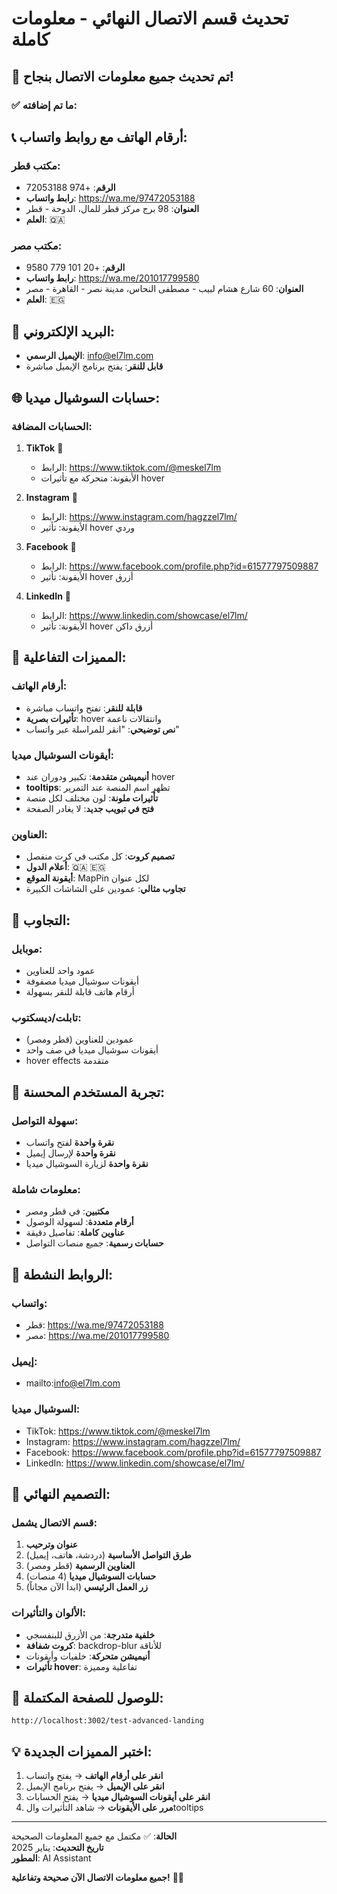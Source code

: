 # تحديث قسم الاتصال النهائي - معلومات كاملة

## 🎉 **تم تحديث جميع معلومات الاتصال بنجاح!**

### ✅ **ما تم إضافته:**

## 📞 **أرقام الهاتف مع روابط واتساب:**

### **مكتب قطر:**
- **الرقم**: +974 72053188
- **رابط واتساب**: https://wa.me/97472053188
- **العنوان**: 98 برج مركز قطر للمال، الدوحة - قطر
- **العلم**: 🇶🇦

### **مكتب مصر:**
- **الرقم**: +20 101 779 9580  
- **رابط واتساب**: https://wa.me/201017799580
- **العنوان**: 60 شارع هشام لبيب - مصطفى النحاس، مدينة نصر - القاهرة - مصر
- **العلم**: 🇪🇬

## 📧 **البريد الإلكتروني:**
- **الإيميل الرسمي**: info@el7lm.com
- **قابل للنقر**: يفتح برنامج الإيميل مباشرة

## 🌐 **حسابات السوشيال ميديا:**

### **الحسابات المضافة:**
1. **TikTok** 🎵
   - الرابط: https://www.tiktok.com/@meskel7lm
   - الأيقونة: متحركة مع تأثيرات hover

2. **Instagram** 📸
   - الرابط: https://www.instagram.com/hagzzel7lm/
   - الأيقونة: تأثير hover وردي

3. **Facebook** 📘
   - الرابط: https://www.facebook.com/profile.php?id=61577797509887
   - الأيقونة: تأثير hover أزرق

4. **LinkedIn** 💼
   - الرابط: https://www.linkedin.com/showcase/el7lm/
   - الأيقونة: تأثير hover أزرق داكن

## 🎨 **المميزات التفاعلية:**

### **أرقام الهاتف:**
- **قابلة للنقر**: تفتح واتساب مباشرة
- **تأثيرات بصرية**: hover وانتقالات ناعمة
- **نص توضيحي**: "انقر للمراسلة عبر واتساب"

### **أيقونات السوشيال ميديا:**
- **أنيميشن متقدمة**: تكبير ودوران عند hover
- **tooltips**: تظهر اسم المنصة عند التمرير
- **تأثيرات ملونة**: لون مختلف لكل منصة
- **فتح في تبويب جديد**: لا يغادر الصفحة

### **العناوين:**
- **تصميم كروت**: كل مكتب في كرت منفصل
- **أعلام الدول**: 🇶🇦 🇪🇬
- **أيقونة الموقع**: MapPin لكل عنوان
- **تجاوب مثالي**: عمودين على الشاشات الكبيرة

## 📱 **التجاوب:**

### **موبايل:**
- عمود واحد للعناوين
- أيقونات سوشيال ميديا مصفوفة
- أرقام هاتف قابلة للنقر بسهولة

### **تابلت/ديسكتوب:**
- عمودين للعناوين (قطر ومصر)
- أيقونات سوشيال ميديا في صف واحد
- hover effects متقدمة

## 🎯 **تجربة المستخدم المحسنة:**

### **سهولة التواصل:**
- **نقرة واحدة** لفتح واتساب
- **نقرة واحدة** لإرسال إيميل  
- **نقرة واحدة** لزيارة السوشيال ميديا

### **معلومات شاملة:**
- **مكتبين**: في قطر ومصر
- **أرقام متعددة**: لسهولة الوصول
- **عناوين كاملة**: تفاصيل دقيقة
- **حسابات رسمية**: جميع منصات التواصل

## 🔗 **الروابط النشطة:**

### **واتساب:**
- قطر: https://wa.me/97472053188
- مصر: https://wa.me/201017799580

### **إيميل:**
- mailto:info@el7lm.com

### **السوشيال ميديا:**
- TikTok: https://www.tiktok.com/@meskel7lm
- Instagram: https://www.instagram.com/hagzzel7lm/
- Facebook: https://www.facebook.com/profile.php?id=61577797509887
- LinkedIn: https://www.linkedin.com/showcase/el7lm/

## 🎨 **التصميم النهائي:**

### **قسم الاتصال يشمل:**
1. **عنوان وترحيب**
2. **طرق التواصل الأساسية** (دردشة، هاتف، إيميل)
3. **العناوين الرسمية** (قطر ومصر)
4. **حسابات السوشيال ميديا** (4 منصات)
5. **زر العمل الرئيسي** (ابدأ الآن مجاناً)

### **الألوان والتأثيرات:**
- **خلفية متدرجة**: من الأزرق للبنفسجي
- **كروت شفافة**: backdrop-blur للأناقة
- **أنيميشن متحركة**: خلفيات وأيقونات
- **تأثيرات hover**: تفاعلية ومميزة

## 🚀 **للوصول للصفحة المكتملة:**
```
http://localhost:3002/test-advanced-landing
```

## 💡 **اختبر المميزات الجديدة:**
1. **انقر على أرقام الهاتف** → يفتح واتساب
2. **انقر على الإيميل** → يفتح برنامج الإيميل
3. **انقر على أيقونات السوشيال ميديا** → يفتح الحسابات
4. **مرر على الأيقونات** → شاهد التأثيرات والtooltips

---

**الحالة**: ✅ مكتمل مع جميع المعلومات الصحيحة  
**تاريخ التحديث**: يناير 2025  
**المطور**: AI Assistant  

**جميع معلومات الاتصال الآن صحيحة وتفاعلية!** 🎊✨



